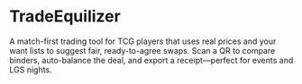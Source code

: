 # TradeEquilizer
A match-first trading tool for TCG players that uses real prices and your want lists to suggest fair, ready-to-agree swaps. Scan a QR to compare binders, auto-balance the deal, and export a receipt—perfect for events and LGS nights.
